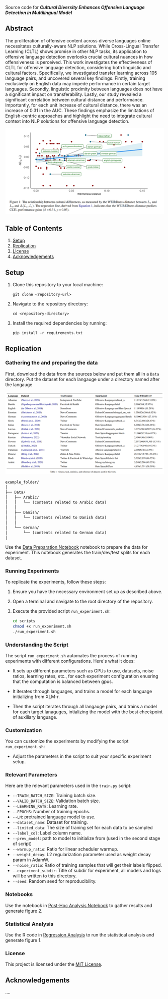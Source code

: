 Source code for _**Cultural Diversity Enhances Offensive Language Detection in Multilingual Model**_

## Abstract
The proliferation of offensive content across diverse languages online necessitates culturally-aware NLP solutions. While Cross-Lingual Transfer Learning (CLTL) shows promise in other NLP tasks, its application to offensive language detection overlooks crucial cultural nuances in how offensiveness is perceived. This work investigates the effectiveness of CLTL for offensive language detection, considering both linguistic and cultural factors. Specifically, we investigated transfer learning across 105 language pairs, and uncovered several key findings. Firstly, training exclusively on English data may impede performance in certain target languages. Secondly, linguistic proximity between languages does not have a significant impact on transferability. Lastly, our study revealed a significant correlation between cultural distance and performance. Importantly, for each unit increase of cultural distance, there was an increase of 0.31 in the AUC. These findings emphasize the limitations of English-centric approaches and highlight the need to integrate cultural context into NLP solutions for offensive language detection.

![Figure 1: comparison of learning dynamics over train and validation set for LoRA and fine-tuning](img/Figure1-crosscultural.png)



## Table of Contents

1. [Setup](#setup)
2. [Replication](#replication)
4. [License](#license)
5. [Acknowledgements](#acknowledgements)

<a name="setup"></a>
## Setup

1. Clone this repository to your local machine:

    ```
    git clone <repository-url>
    ```

2. Navigate to the repository directory:

    ```
    cd <repository-directory>
    ```

3. Install the required dependencies by running:

    ```
    pip install -r requirements.txt
    ```
<a name="replication"></a>
## Replication

### Gathering the and preparing the data

First, download the data from the sources below and put them all in a `Data` directory. Put the dataset for each langauge under a directory named after the langauge



![Data sources table](img/data_table_new.png)

```
example_folder/
│
├── Data/
│   ├── Arabic/
│   │   └── (contents related to Arabic data)
│   │
│   ├── Danish/
│   │   └── (contents related to Danish data)
│   │
│   └── German/
│       └── (contents related to German data)
│
```

Use the [Data Preparation Notebook](notebooks/data_prep.ipynb)  notebook to prepare the data for experiment. This notebook generates the train/dev/test splits for each dataset.


### Running Experiments

To replicate the experiments, follow these steps:

1. Ensure you have the necessary environment set up as described above.

2. Open a terminal and navigate to the root directory of the repository.

3. Execute the provided script `run_experiment.sh`:

    ```bash
    cd scripts
    chmod +x run_experiment.sh
    ./run_experiment.sh
    ```

### Understanding the Script

The script `run_experiment.sh` automates the process of running experiments with different configurations. Here's what it does:

- It sets up different parameters such as GPUs to use, datasets, noise ratios, learning rates, etc., for each experiment configuration enusring that the computation is balanced between gpus.

- It iterates through languages, and trains a model for each language initializing from XLM-r.

- Then the script iterates through all langauge pairs, and trains a model for each target lanaguges, intializing the model with the best checkpoint of auxiliary language.


### Customization

You can customize the experiments by modifying the script `run_experiment.sh`:

- Adjust the parameters in the script to suit your specific experiment setup.

### Relevant Parameters

Here are the relevant parameters used in the `train.py` script:


- `--TRAIN_BATCH_SIZE`: Training batch size.
- `--VALID_BATCH_SIZE`: Validation batch size.
- `--LEARNING_RATE`: Learning rate.
- `--EPOCHS`: Number of training epochs.
- `--LM`: pretrained language model to use.
- `--dataset_name`: Dataset for training.
- `--limited_data`: The size of traning set for each data to be sampled
- `--label_col`: Label column name.
- `--prev_model`: path to model to initialize from (used in the second stage of script)
- `--warmup_ratio`: Ratio for linear scheduler warmup.
- `--weight_decay`: L2 regularization parameter used as weight decay param in AdamW.
- `--noise_ratio`: Ratio of training samples that will get their labels flipped.
- `--experiment_subdir`: Title of subdir for experiment, all models and logs will be written to this directory.
- `--seed`: Random seed for reproducibility.

### Notebooks

Use the notebook in [Post-Hoc Analysis Notebook](notebooks/pilot_notebook.ipynb) to gather results and generate figure 2.

### Statistical Analysis

Use the R code in [Regression Analysis](stats/regression_analysis.r) to run the statistical analysis and generate figure 1.



### License

This project is licensed under the [MIT License](LICENSE).

## Acknowledgements

....

